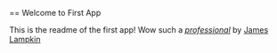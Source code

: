 == Welcome to First App

This is the readme of the first app! Wow such a [*professional*](http://www.apmalive.com)
by [James Lampkin](http://www.apmalive.com)
